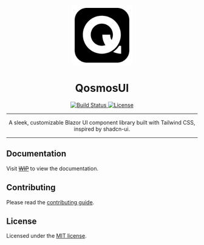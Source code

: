 <p align="center">
  <img src="QosmosUI.svg" alt="QosmosUI" width="160" />
  <h1 align="center">QosmosUI</h1>
</p>

<p align="center">
  <a href="https://github.com/QosmosUI/QosmosUI/actions">
    <img src="https://img.shields.io/github/actions/workflow/status/QosmosUI/QosmosUI/dotnet.yml?branch=main&logo=github&style=flat-square" alt="Build Status">
  </a>
  <!--
  <a href="https://www.nuget.org/packages/QosmosUI/">
    <img src="https://img.shields.io/nuget/v/QosmosUI?color=512bd4&label=nuget&logo=nuget&style=flat-square" alt="NuGet">
  </a>
  <a href="https://www.nuget.org/packages/QosmosUI/">
    <img src="https://img.shields.io/nuget/dt/QosmosUI?color=512bd4&logo=nuget&style=flat-square" alt="Downloads">
  </a>
  -->
  <a href="https://github.com/QosmosUI/QosmosUI/blob/main/LICENSE.md">
    <img src="https://img.shields.io/github/license/QosmosUI/QosmosUI?style=flat-square" alt="License">
  </a>
  <!--
  <a href="https://discord.gg/qosmosui">
    <img src="https://img.shields.io/discord/{ID_SERVER}?color=%237289da&logo=discord&logoColor=white&style=flat-square" alt="Discord">
  </a>
  -->
</p>

---

<p align="center">
  A sleek, customizable Blazor UI component library built with Tailwind CSS, inspired by shadcn-ui.
</p>

---

## Documentation

Visit ~~[WIP]()~~  to view the documentation.

## Contributing

Please read the [contributing guide](CONTRIBUTING.md).

## License

Licensed under the [MIT license](LICENSE).
